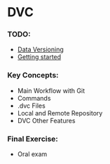 # DVC

### TODO:
- [Data Versioning](https://dvc.org/doc/use-cases/versioning-data-and-models)
- [Getting started](https://dvc.org/doc/start)

### Key Concepts:
- Main Workflow with Git
- Commands
- .dvc Files
- Local and Remote Repository
- DVC Other Features
    
### Final Exercise:
- Oral exam